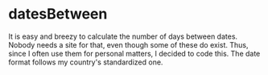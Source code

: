 # datesBetween

It is easy and breezy to calculate the number of days between dates. Nobody needs a site for that, even though some of these do exist. Thus, since I often use them for personal matters, I decided to code this. The date format follows my country's standardized one.
